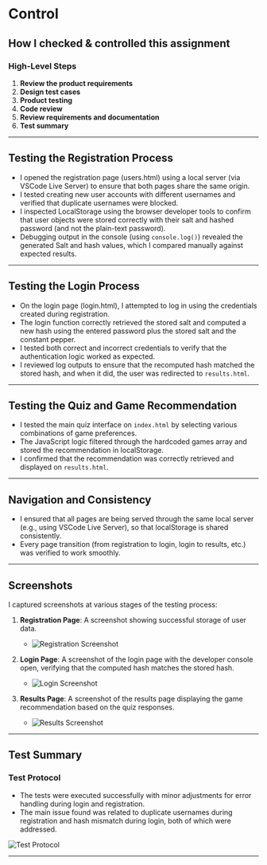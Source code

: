 # Control

## How I checked & controlled this assignment

### High-Level Steps
1. **Review the product requirements**
2. **Design test cases**
3. **Product testing**
4. **Code review**
5. **Review requirements and documentation**
6. **Test summary**

---

## Testing the Registration Process

- I opened the registration page (users.html) using a local server (via VSCode Live Server) to ensure that both pages share the same origin.
- I tested creating new user accounts with different usernames and verified that duplicate usernames were blocked.
- I inspected LocalStorage using the browser developer tools to confirm that user objects were stored correctly with their salt and hashed password (and not the plain-text password).
- Debugging output in the console (using `console.log()`) revealed the generated Salt and hash values, which I compared manually against expected results.

---

## Testing the Login Process

- On the login page (login.html), I attempted to log in using the credentials created during registration.
- The login function correctly retrieved the stored salt and computed a new hash using the entered password plus the stored salt and the constant pepper.
- I tested both correct and incorrect credentials to verify that the authentication logic worked as expected.
- I reviewed log outputs to ensure that the recomputed hash matched the stored hash, and when it did, the user was redirected to `results.html`.

---

## Testing the Quiz and Game Recommendation

- I tested the main quiz interface on `index.html` by selecting various combinations of game preferences.
- The JavaScript logic filtered through the hardcoded games array and stored the recommendation in localStorage.
- I confirmed that the recommendation was correctly retrieved and displayed on `results.html`.

---

## Navigation and Consistency

- I ensured that all pages are being served through the same local server (e.g., using VSCode Live Server), so that localStorage is shared consistently.
- Every page transition (from registration to login, login to results, etc.) was verified to work smoothly.

---

## Screenshots

I captured screenshots at various stages of the testing process:

1. **Registration Page**: A screenshot showing successful storage of user data.
   - ![Registration Screenshot][control01]

2. **Login Page**: A screenshot of the login page with the developer console open, verifying that the computed hash matches the stored hash.
   - ![Login Screenshot][control02]

3. **Results Page**: A screenshot of the results page displaying the game recommendation based on the quiz responses.
   - ![Results Screenshot][control03]

---

## Test Summary

### Test Protocol
- The tests were executed successfully with minor adjustments for error handling during login and registration.
- The main issue found was related to duplicate usernames during registration and hash mismatch during login, both of which were addressed.

![Test Protocol][protocol]

---



[control01]: ../02_resources/images/control-registration-screenshot.jpg
[control02]: ../02_resources/images/control-login-screenshot.jpg
[control03]: ../02_resources/images/control-results-screenshot.jpg
[protocol]: ../02_resources/images/control-testprotocol-01.JPG

[issue50]: https://github.com/Afonso8808/m431_pe24c_Game_Chooser/issues/50
[issue54]: https://github.com/Afonso8808/m431_pe24c_Game_Chooser/issues/54
